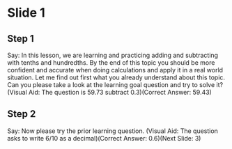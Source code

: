 # Slide 1

## Step 1

Say: In this lesson, we are learning and practicing adding and subtracting with tenths and hundredths. By the end of this topic you should be more confident and accurate when doing calculations and apply it in a real world situation. Let me find out first what you already understand about this topic. Can you please take a look at the learning goal question and try to solve it? (Visual Aid: The question is 59.73 subtract 0.3)(Correct Answer: 59.43)

## Step 2

Say: Now please try the prior learning question. (Visual Aid: The question asks to write 6/10 as a decimal)(Correct Answer: 0.6)(Next Slide: 3)
